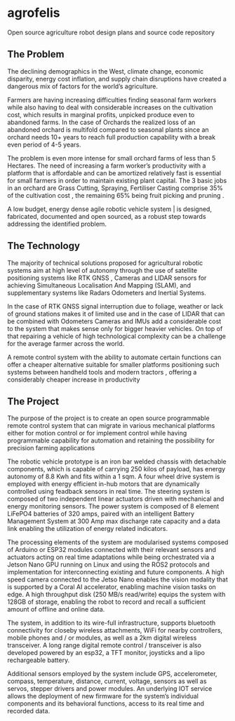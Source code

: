 # agrofelis
Open source agriculture robot design plans and source code repository 

## The Problem 

The declining demographics in the West, climate change, economic disparity, energy cost inflation, and supply chain disruptions have created a dangerous mix of factors for the world’s agriculture. 

Farmers are having increasing difficulties finding seasonal farm workers while also having to deal with considerable increases on the cultivation cost, which results in marginal profits, unpicked produce even to abandoned farms. In the case of Orchards the realized loss of an abandoned orchard is multifold compared to seasonal plants since an orchard needs 10+ years to reach full production capability with a break even period of 4-5 years. 

The problem is even more intense for small orchard farms of less than 5 Hectares. The need of increasing a farm worker’s productivity with a platform that is affordable and can be amortized relatively fast is essential for small farmers in order to maintain existing plant capital. The 3 basic jobs in an orchard are Grass Cutting, Spraying, Fertiliser Casting comprise 35% of the cultivation cost , the remaining 65% being fruit picking and pruning . 

A low budget, energy dense agile robotic vehicle system | is designed, fabricated, documented and open sourced, as a robust step towards addressing the identified problem.
  
## The Technology 

The majority of technical solutions proposed for agricultural robotic systems aim at high level of autonomy through the use of satellite positioning systems like RTK GNSS , Cameras and LIDAR sensors for achieving Simultaneous Localisation And Mapping (SLAM), and supplementary systems like Radars Odometers and Inertial Systems.   

In the case of RTK GNSS signal interruption due to foliage, weather or lack of ground stations makes it of limited use and in the case of LIDAR that can be combined with Odometers Cameras and IMUs add a considerable cost to the system that makes sense only for bigger heavier vehicles. On top of that repairing a vehicle of high technological complexity can be a challenge for the average farmer across the world.

A remote control system with the ability to automate certain functions can offer a cheaper alternative suitable for smaller platforms positioning such systems between handheld tools and modern tractors , offering a considerably cheaper increase in productivity  


## The Project 

The purpose of the project is to create an open source programmable remote control system that can migrate in various mechanical platforms either for motion control or for implement control while having programmable capability for automation and retaining the possibility for precision farming applications

The robotic vehicle prototype is an iron bar welded chassis with detachable components, which is capable of carrying 250 kilos of payload, has energy autonomy of 8.8 Kwh and fits within a 1 sqm. A four wheel drive system is employed with energy efficient in-hub motors that are dynamically controlled using feadback sensors in real time. The steering system is composed of two independent linear actuators driven with mechanical and energy monitoring sensors. The power system is composed of 8 element LiFePO4 batteries of 320 amps, paired with an intelligent Battery Management System at 300 Amp max discharge rate capacity and a data link enabling the utilization of energy related indicators. 

The processing elements of the system are modularised systems composed of Arduino or ESP32 modules connected with their relevant sensors and actuators acting on real time adaptations while being orchestrated via a Jetson Nano GPU running on Linux and using the ROS2 protocols and implementation for interconnecting existing and future components. A high speed camera connected to the Jetso Nano enables the vision modality that is supported by a Coral AI accelerator, enabling machine vision tasks on edge. A high throughput disk (250 MB/s read/write) equips the system with 128GB of storage, enabling the robot to record and recall a sufficient amount of offline and online data. 

The system, in addition to its wire-full infrastructure, supports bluetooth connectivity for closeby wireless attachments, WiFi for nearby controllers, mobile phones and / or modules, as well as a 2km digital wireless transceiver. A long range digital remote control / transceiver is also developed powered by an esp32, a TFT monitor, joysticks and a lipo rechargeable battery. 

Additional sensors employed by the system include GPS, accelerometer, compass, temperature, distance, current, voltage, sensors as well as servos, stepper drivers and power modules. An underlying IOT service allows the deployment of new firmware for the system’s individual components and its behavioral functions, access to its real time and recorded data.
